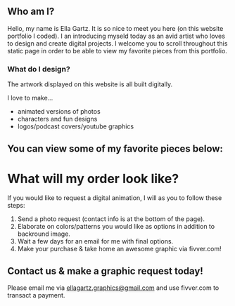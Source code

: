 ## Who am I?

Hello, my name is Ella Gartz. It is so nice to meet you here (on this website portfolio I coded). I an introducing myseld today as an avid artist who loves to design and create digital projects. I welcome you to scroll throughout this static page in order to be able to view my favorite pieces from this portfolio.

### What do I design?

The artwork displayed on this website is all built digitally. 

I love to make... 

- animated versions of photos
- characters and fun designs 
- logos/podcast covers/youtube graphics 


## You can view some of my favorite pieces below: 



# What will my order look like? 

If you would like to request a digital animation, I will as you to follow these steps: 

1. Send a photo request (contact info is at the bottom of the page).  
2. Elaborate on colors/patterns you would like as options in addition to backround image. 
3. Wait a few days for an email for me with final options. 
4. Make your purchase & take home an awesome graphic via fivver.com! 


## Contact us & make a graphic request today! 

Please email me via ellagartz.graphics@gmail.com and use fivver.com to transact a payment.



